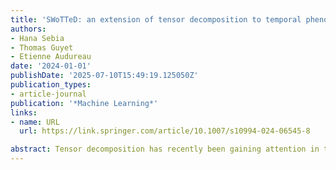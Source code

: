 ```yaml
---
title: 'SWoTTeD: an extension of tensor decomposition to temporal phenotyping'
authors:
- Hana Sebia
- Thomas Guyet
- Etienne Audureau
date: '2024-01-01'
publishDate: '2025-07-10T15:49:19.125050Z'
publication_types:
- article-journal
publication: '*Machine Learning*'
links: 
- name: URL
  url: https://link.springer.com/article/10.1007/s10994-024-06545-8

abstract: Tensor decomposition has recently been gaining attention in the machine learning community for the analysis of individual traces, such as Electronic Health Records (EHR). However, this task becomes significantly more difficult when the data follows complex temporal patterns. This paper introduces the notion of a temporal phenotype as an arrangement of features over time and it proposes SWoTTeD (Sliding Window for Temporal Tensor Decomposition), a novel method to discover hidden temporal patterns. SWoTTeD integrates several constraints and regularizations to enhance the interpretability of the extracted phenotypes. We validate our proposal using both synthetic and real-world datasets, and we present an original usecase using data from the Greater Paris University Hospital. The results show that SWoTTeD achieves at least as accurate reconstruction as recent state-of-the-art tensor decomposition models, and extracts temporal phenotypes that are meaningful for clinicians.
---
```

